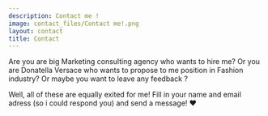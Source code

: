 ```yaml
---
description: Contact me !
image: contact_files/Contact me!.png
layout: contact
title: Contact
---
```

Are you are big Marketing consulting agency who wants to hire me?
Or you are Donatella Versace who wants to propose to me position in Fashion industry?
Or maybe you want to leave any feedback ?

Well, all of these are equally exited for me! Fill in your name and email adress (so i could respond you) and send a message! ❤